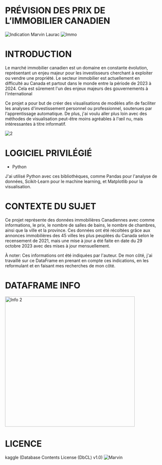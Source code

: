 # PRÉVISION DES PRIX DE L’IMMOBILIER CANADIEN
![Indication Marvin Laurac](https://github.com/MarvinLaurac/Detection-de-fraude-de-carte-bancaire/assets/152433361/b4a2ba57-d13b-4e35-8fc9-5a6658829609)
![Immo](https://github.com/MarvinLaurac/Prevision-des-prix-de-l-immobilier-canadien/assets/152433361/f1c88d60-3ddd-4cf4-b8fe-f98322bfb2cd)

# INTRODUCTION
Le marché immobilier canadien est un domaine en constante évolution, représentant un enjeu majeur pour
les investisseurs cherchant à exploiter ou vendre une propriété. Le secteur immobilier est actuellement en
difficulté au Canada et partout dans le monde entre la période de 2023 à 2024. Cela est sûrement l'un des
enjeux majeurs des gouvernements à l'international

Ce projet a pour but de créer des visualisations de modèles afin de faciliter les analyses d'investissement
personnel ou professionnel, soutenues par l'apprentissage automatique. De plus, j'ai voulu aller plus loin
avec des méthodes de visualisation peut-être moins agréables à l'œil nu, mais intéressantes à titre
informatif.

![2](https://github.com/MarvinLaurac/Prevision-des-prix-de-l-immobilier-canadien/assets/152433361/72c79ee2-ad83-4682-af01-1bafac60ccba)

# LOGICIEL PRIVILÉGIÉ
  - Python

J'ai utilisé Python avec ces bibliothèques, comme Pandas pour l'analyse de données, Scikit-Learn pour le
machine learning, et Matplotlib pour la visualisation.

# CONTEXTE DU SUJET
Ce projet représente des données immobilières Canadiennes avec comme informations, le prix, le nombre
de salles de bains, le nombre de chambres, ainsi que la ville et la province. Ces données ont été récoltées
grâce aux annonces immobilières des 45 villes les plus peuplées du Canada selon le recensement de 2021,
mais une mise à jour a été faite en date du 29 octobre 2023 avec des mises à jour mensuellement.

À noter: Ces informations ont été indiquées par l'auteur. De mon côté, j'ai travaillé sur ce DataFrame en
prenant en compte ces indications, en les reformulant et en faisant mes recherches de mon côté.

# DATAFRAME INFO
<img width="426" alt="Info 2" src="https://github.com/MarvinLaurac/Prevision-des-prix-de-l-immobilier-canadien/assets/152433361/a5b672d4-1a9a-4579-843b-8e00ff6c810b">

# LICENCE
kaggle (Database Contents License (DbCL) v1.0)
![Marvin](https://github.com/MarvinLaurac/Detection-de-fraude-de-carte-bancaire/assets/152433361/e3ea03d2-8fc2-4eee-848e-4cbaa8399917)

